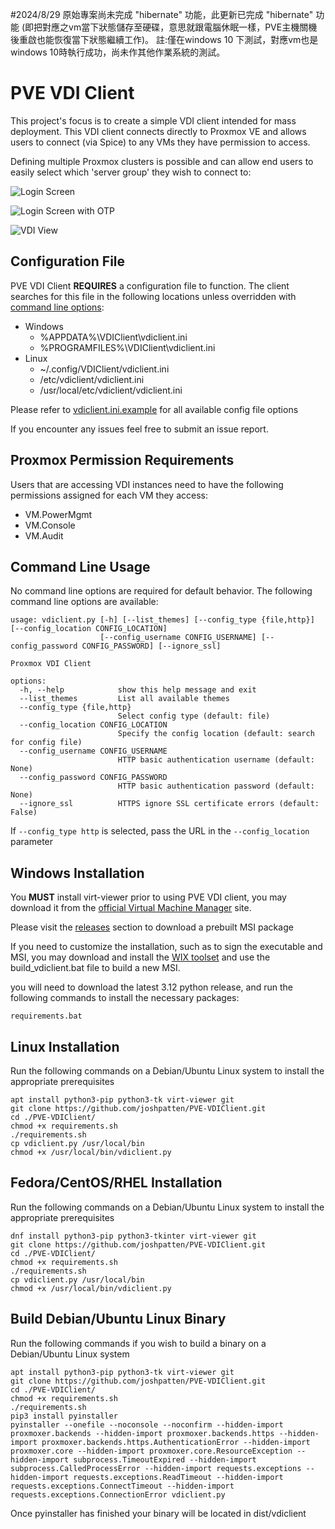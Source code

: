 #2024/8/29 原始專案尚未完成 "hibernate" 功能，此更新已完成 "hibernate" 功能 (即把對應之vm當下狀態儲存至硬碟，意思就跟電腦休眠一樣，PVE主機關機後重啟也能恢復當下狀態繼續工作)。
註:僅在windows 10 下測試，對應vm也是windows 10時執行成功，尚未作其他作業系統的測試。

# PVE VDI Client

This project's focus is to create a simple VDI client intended for mass deployment. This VDI client connects directly to Proxmox VE and allows users to connect (via Spice) to any VMs they have permission to access.

Defining multiple Proxmox clusters is possible and can allow end users to easily select which 'server group' they wish to connect to:

![Login Screen](screenshots/login.png)

![Login Screen with OTP](screenshots/login-totp.png)

![VDI View](screenshots/vdiview.png)

## Configuration File

PVE VDI Client **REQUIRES** a configuration file to function. The client searches for this file in the following locations unless overridden with [command line options](#command-line-usage):

* Windows
    * %APPDATA%\VDIClient\vdiclient.ini
    * %PROGRAMFILES%\VDIClient\vdiclient.ini
* Linux
    * ~/.config/VDIClient/vdiclient.ini
    * /etc/vdiclient/vdiclient.ini
    * /usr/local/etc/vdiclient/vdiclient.ini

Please refer to [vdiclient.ini.example](https://github.com/joshpatten/PVE-VDIClient/blob/main/vdiclient.ini.example) for all available config file options

If you encounter any issues feel free to submit an issue report.

## Proxmox Permission Requirements

Users that are accessing VDI instances need to have the following permissions assigned for each VM they access:

* VM.PowerMgmt
* VM.Console
* VM.Audit

## Command Line Usage

No command line options are required for default behavior. The following command line options are available:

    usage: vdiclient.py [-h] [--list_themes] [--config_type {file,http}] [--config_location CONFIG_LOCATION]
                        [--config_username CONFIG_USERNAME] [--config_password CONFIG_PASSWORD] [--ignore_ssl]
    
    Proxmox VDI Client
    
    options:
      -h, --help            show this help message and exit
      --list_themes         List all available themes
      --config_type {file,http}
                            Select config type (default: file)
      --config_location CONFIG_LOCATION
                            Specify the config location (default: search for config file)
      --config_username CONFIG_USERNAME
                            HTTP basic authentication username (default: None)
      --config_password CONFIG_PASSWORD
                            HTTP basic authentication password (default: None)
      --ignore_ssl          HTTPS ignore SSL certificate errors (default: False)

If `--config_type http` is selected, pass the URL in the `--config_location` parameter

## Windows Installation

You **MUST** install virt-viewer prior to using PVE VDI client, you may download it from the [official Virtual Machine Manager](https://virt-manager.org/download.html) site.

Please visit the [releases](https://github.com/joshpatten/PVE-VDIClient/releases) section to download a prebuilt MSI package

If you need to customize the installation, such as to sign the executable and MSI, you may download and install the [WIX toolset](https://wixtoolset.org/releases/) and use the build_vdiclient.bat file to build a new MSI.

you will need to download the latest 3.12 python release, and run the following commands to install the necessary packages:

    requirements.bat

## Linux Installation

Run the following commands on a Debian/Ubuntu Linux system to install the appropriate prerequisites

    apt install python3-pip python3-tk virt-viewer git
    git clone https://github.com/joshpatten/PVE-VDIClient.git
    cd ./PVE-VDIClient/
    chmod +x requirements.sh
    ./requirements.sh
    cp vdiclient.py /usr/local/bin
    chmod +x /usr/local/bin/vdiclient.py

## Fedora/CentOS/RHEL Installation

Run the following commands on a Debian/Ubuntu Linux system to install the appropriate prerequisites

    dnf install python3-pip python3-tkinter virt-viewer git
    git clone https://github.com/joshpatten/PVE-VDIClient.git
    cd ./PVE-VDIClient/
    chmod +x requirements.sh
    ./requirements.sh
    cp vdiclient.py /usr/local/bin
    chmod +x /usr/local/bin/vdiclient.py

## Build Debian/Ubuntu Linux Binary

Run the following commands if you wish to build a binary on a Debian/Ubuntu Linux system

    apt install python3-pip python3-tk virt-viewer git
    git clone https://github.com/joshpatten/PVE-VDIClient.git
    cd ./PVE-VDIClient/
    chmod +x requirements.sh
    ./requirements.sh
    pip3 install pyinstaller
    pyinstaller --onefile --noconsole --noconfirm --hidden-import proxmoxer.backends --hidden-import proxmoxer.backends.https --hidden-import proxmoxer.backends.https.AuthenticationError --hidden-import proxmoxer.core --hidden-import proxmoxer.core.ResourceException --hidden-import subprocess.TimeoutExpired --hidden-import subprocess.CalledProcessError --hidden-import requests.exceptions --hidden-import requests.exceptions.ReadTimeout --hidden-import requests.exceptions.ConnectTimeout --hidden-import requests.exceptions.ConnectionError vdiclient.py

Once pyinstaller has finished your binary will be located in dist/vdiclient
